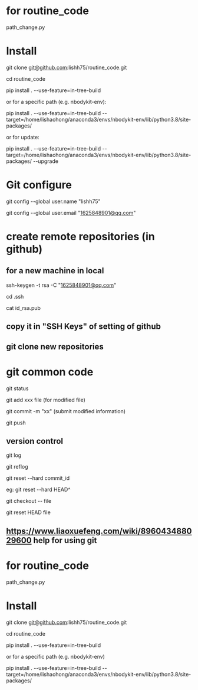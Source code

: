 # for routine_code
path_change.py

# Install
git clone git@github.com:lishh75/routine_code.git

cd routine_code

pip install . --use-feature=in-tree-build

or for a specific path (e.g. nbodykit-env):

pip install . --use-feature=in-tree-build --target=/home/lishaohong/anaconda3/envs/nbodykit-env/lib/python3.8/site-packages/

or for update:

pip install . --use-feature=in-tree-build --target=/home/lishaohong/anaconda3/envs/nbodykit-env/lib/python3.8/site-packages/ --upgrade


# Git configure
git config --global user.name "lishh75"

git config --global user.email "1625848901@qq.com"

# create remote repositories (in github)

## for a new machine in local
ssh-keygen -t rsa -C "1625848901@qq.com"  

cd .ssh

cat id_rsa.pub

## copy it in "SSH Keys" of setting of github

## git clone new repositories


# git common code 
git status

git add xxx file (for modified file) 

git commit -m "xx" (submit modified information)

git push

## version control
git log

git reflog

git reset --hard commit_id

eg: git reset --hard HEAD^

git checkout -- file

git reset HEAD file

## https://www.liaoxuefeng.com/wiki/896043488029600 help for using git


# for routine_code
path_change.py

# Install
git clone git@github.com:lishh75/routine_code.git

cd routine_code

pip install . --use-feature=in-tree-build

or for a specific path (e.g. nbodykit-env)

pip install . --use-feature=in-tree-build --target=/home/lishaohong/anaconda3/envs/nbodykit-env/lib/python3.8/site-packages/



